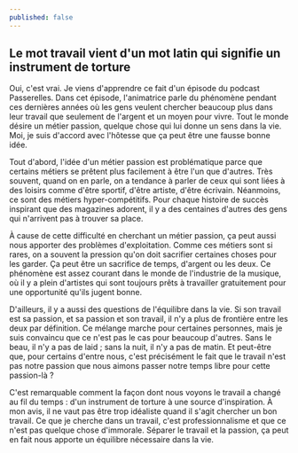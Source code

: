 ```yaml
---
published: false
---
```

## Le mot travail vient d'un mot latin qui signifie un instrument de torture

Oui, c'est vrai. Je viens d'apprendre ce fait d'un épisode du podcast Passerelles. Dans cet épisode, l'animatrice parle du phénomène pendant ces dernières années où les gens veulent chercher beaucoup plus dans leur travail que seulement de l'argent et un moyen pour vivre. Tout le monde désire un métier passion, quelque chose qui lui donne un sens dans la vie. Moi, je suis d'accord avec l'hôtesse que ça peut être une fausse bonne idée.

Tout d'abord, l'idée d'un métier passion est problématique parce que certains métiers se prêtent plus facilement à être l'un que d'autres. Très souvent, quand on en parle, on a tendance à parler de ceux qui sont liées à des loisirs comme d'être sportif, d'être artiste, d'être écrivain. Néanmoins, ce sont des métiers hyper-compétitifs. Pour chaque histoire de succès inspirant que des magazines adorent, il y a des centaines d'autres des gens qui n'arrivent pas à trouver sa place.

À cause de cette difficulté en cherchant un métier passion, ça peut aussi nous apporter des problèmes d'exploitation. Comme ces métiers sont si rares, on a souvent la pression qu'on doit sacrifier certaines choses pour les garder. Ça peut être un sacrifice de temps, d'argent ou les deux. Ce phénomène est assez courant dans le monde de l'industrie de la musique, où il y a plein d'artistes qui sont toujours prêts à travailler gratuitement pour une opportunité qu'ils jugent bonne.

D'ailleurs, il y a aussi des questions de l'équilibre dans la vie. Si son travail est sa passion, et sa passion et son travail, il n'y a plus de frontière entre les deux par définition. Ce mélange marche pour certaines personnes, mais je suis convaincu que ce n'est pas le cas pour beaucoup d'autres. Sans le beau, il n'y a pas de laid ; sans la nuit, il n'y a pas de matin. Et peut-être que, pour certains d'entre nous, c'est précisément le fait que le travail n'est pas notre passion que nous aimons passer notre temps libre pour cette passion-là ?

C'est remarquable comment la façon dont nous voyons le travail a changé au fil du temps : d'un instrument de torture à une source d'inspiration. À mon avis, il ne vaut pas être trop idéaliste quand il s'agit chercher un bon travail. Ce que je cherche dans un travail, c'est professionnalisme et que ce n'est pas quelque chose d'immorale. Séparer le travail et la passion, ça peut en fait nous apporte un équilibre nécessaire dans la vie.